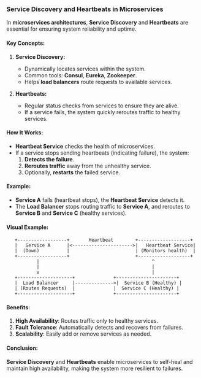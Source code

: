 ### Service Discovery and Heartbeats in Microservices

In **microservices architectures**, **Service Discovery** and **Heartbeats** are essential for ensuring system reliability and uptime.

#### **Key Concepts:**
1. **Service Discovery:**
   - Dynamically locates services within the system.
   - Common tools: **Consul**, **Eureka**, **Zookeeper**.
   - Helps **load balancers** route requests to available services.

2. **Heartbeats:**
   - Regular status checks from services to ensure they are alive.
   - If a service fails, the system quickly reroutes traffic to healthy services.

#### **How It Works:**
- **Heartbeat Service** checks the health of microservices.
- If a service stops sending heartbeats (indicating failure), the system:
  1. **Detects the failure**.
  2. **Reroutes traffic** away from the unhealthy service.
  3. Optionally, **restarts** the failed service.

#### **Example:**
- **Service A** fails (heartbeat stops), the **Heartbeat Service** detects it.
- The **Load Balancer** stops routing traffic to **Service A**, and reroutes to **Service B** and **Service C** (healthy services).

#### **Visual Example:**
```
   +------------------+       Heartbeat        +-------------------+
   |   Service A      |<---------------------->|   Heartbeat Service|
   |  (Down)          |                        | (Monitors health)  |
   +------------------+                        +-------------------+
           |                                         ^
           |                                         |
           v                                         |
   +--------------------+              +----------------------+
   |  Load Balancer     |-------------->|  Service B (Healthy) |
   | (Routes Requests)  |              |  Service C (Healthy) |
   +--------------------+              +----------------------+
```

#### **Benefits:**
1. **High Availability**: Routes traffic only to healthy services.
2. **Fault Tolerance**: Automatically detects and recovers from failures.
3. **Scalability**: Easily add or remove services as needed.

#### **Conclusion:**
**Service Discovery** and **Heartbeats** enable microservices to self-heal and maintain high availability, making the system more resilient to failures.

